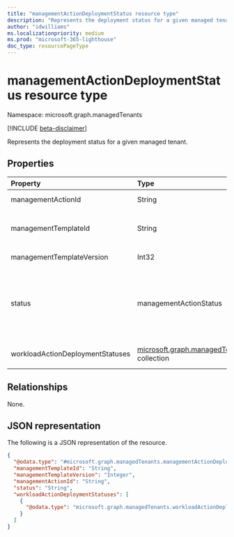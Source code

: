 ```yaml
---
title: "managementActionDeploymentStatus resource type"
description: "Represents the deployment status for a given managed tenant."
author: "idwilliams"
ms.localizationpriority: medium
ms.prod: "microsoft-365-lighthouse"
doc_type: resourcePageType
---
```


# managementActionDeploymentStatus resource type

Namespace: microsoft.graph.managedTenants

[!INCLUDE [beta-disclaimer](../../includes/beta-disclaimer.md)]

Represents the deployment status for a given managed tenant.

## Properties
|Property|Type|Description|
|:---|:---|:---|
|managementActionId|String|The identifier for the management action. Required. Read-only.|
|managementTemplateId|String|The management template identifier that was used to generate the management action. Required. Read-only.|
|managementTemplateVersion|Int32|The version for the management template.|
|status|managementActionStatus|The status of the management action. .The possible values are: `toAddress`, `completed`, `error`, `timeOut`, `inProgress`, `planned`, `resolvedBy3rdParty`, `resolvedThroughAlternateMitigation`, `riskAccepted`, `unknownFutureValue`. Required.|
|workloadActionDeploymentStatuses|[microsoft.graph.managedTenants.workloadActionDeploymentStatus](../resources/managedtenants-workloadactiondeploymentstatus.md) collection|The collection of workload action deployment statues for the given management action. Optional.|

## Relationships
None.

## JSON representation
The following is a JSON representation of the resource.
<!-- {
  "blockType": "resource",
  "@odata.type": "microsoft.graph.managedTenants.managementActionDeploymentStatus"
}
-->
``` json
{
  "@odata.type": "#microsoft.graph.managedTenants.managementActionDeploymentStatus",
  "managementTemplateId": "String",
  "managementTemplateVersion": "Integer",
  "managementActionId": "String",
  "status": "String",
  "workloadActionDeploymentStatuses": [
    {
      "@odata.type": "microsoft.graph.managedTenants.workloadActionDeploymentStatus"
    }
  ]
}
```
